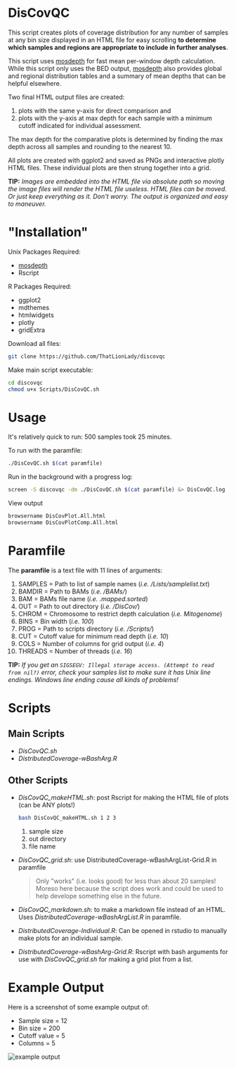 # DisCovQC

This script creates plots of coverage distribution for any number of samples at any bin size displayed in an HTML file for easy scrolling **to determine which samples and regions are appropriate to include in further analyses**.

This script uses [mosdepth](https://github.com/brentp/mosdepth) for fast mean per-window depth calculation. While this script only uses the BED output, [mosdepth](https://github.com/brentp/mosdepth) also provides global and regional distribution tables and a summary of mean depths that can be helpful elsewhere.  

Two final HTML output files are created:
1. plots with the same y-axis for direct comparison and
2. plots with the y-axis at max depth for each sample with a minimum cutoff indicated for individual assessment.

The max depth for the comparative plots is determined by finding the max depth across all samples and rounding to the nearest 10. 

All plots are created with ggplot2 and saved as PNGs and interactive plotly HTML files. These individual plots are then strung together into a grid. 

**TIP:** *Images are embedded into the HTML file via absolute path so moving the image files will render the HTML file useless. HTML files can be moved. Or just keep everything as it. Don't worry. The output is organized and easy to maneuver.*

# "Installation"

Unix Packages Required:
- [mosdepth](https://github.com/brentp/mosdepth)
- Rscript

R Packages Required: 
- ggplot2
- mdthemes
- htmlwidgets
- plotly
- gridExtra

Download all files:
```sh
git clone https://github.com/ThatLionLady/discovqc
```
Make main script executable:
```sh
cd discovqc
chmod u+x Scripts/DisCovQC.sh
```

# Usage

It's relatively quick to run: 500 samples took 25 minutes.

To run with the paramfile:

```sh
./DisCovQC.sh $(cat paramfile)
```

Run in the background with a progress log:

```sh
screen -S discovqc -dm ./DisCovQC.sh $(cat paramfile) &> DisCovQC.log
```

View output

```sh
browsername DisCovPlot.All.html
browsername DisCovPlotComp.All.html
```

# Paramfile

The **paramfile** is a text file with 11 lines of arguments:
1. SAMPLES = Path to list of sample names (*i.e. /Lists/samplelist.txt*)
2. BAMDIR = Path to BAMs (*i.e. /BAMs/*)
3. BAM = BAMs file name (*i.e. .mapped.sorted*)
4. OUT = Path to out directory (*i.e. /DisCov/*)
5. CHROM = Chromosome to restrict depth calculation (*i.e. Mitogenome*)
6. BINS = Bin width (*i.e. 100*)
7. PROG = Path to scripts directory (*i.e. /Scripts/*)
8. CUT = Cutoff value for minimum read depth (*i.e. 10*)
9. COLS = Number of columns for grid output (*i.e. 4*)
10. THREADS = Number of threads (*i.e. 16*)

**TIP:** *If you get an `SIGSEGV: Illegal storage access. (Attempt to read from nil?)` error, check your samples list to make sure it has Unix line endings. Windows line ending cause all kinds of problems!*

# Scripts

## **Main Scripts**
- *DisCovQC.sh*
- *DistributedCoverage-wBashArg.R*

## **Other Scripts**
- *DisCovQC_makeHTML.sh*: post Rscript for making the HTML file of plots (can be ANY plots!)

    ```sh
    bash DisCovQC_makeHTML.sh 1 2 3
    ```

    1. sample size
    2. out directory
    3. file name

- *DisCovQC_grid.sh*: use DistributedCoverage-wBashArgList-Grid.R in paramfile
    > Only "works" (i.e. looks good) for less than about 20 samples! Moreso here because the script does work and could be used to help develope something else in the future.

- *DisCovQC_markdown.sh*: to make a markdown file instead of an HTML. Uses *DistributedCoverage-wBashArgList.R* in paramfile.

- *DistributedCoverage-Individual.R*: Can be opened in rstudio to manually make plots for an individual sample. 

- *DistributedCoverage-wBashArg-Grid.R*: Rscript with bash arguments for use with *DisCovQC_grid.sh* for making a grid plot from a list.

# Example Output

Here is a screenshot of some example output of:
- Sample size = 12
- Bin size = 200
- Cutoff value = 5
- Columns = 5

![example output](image.png)
